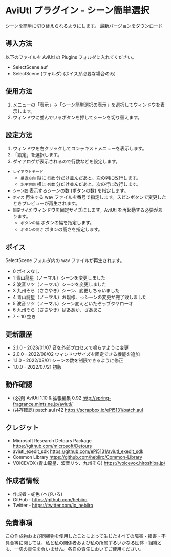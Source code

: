 # AviUtl プラグイン - シーン簡単選択

シーンを簡単に切り替えられるようにします。
[最新バージョンをダウンロード](../../releases/latest/)

## 導入方法

以下のファイルを AviUtl の Plugins フォルダに入れてください。
* SelectScene.auf
* SelectScene (フォルダ) (ボイスが必要な場合のみ)

## 使用方法

1. メニューの「表示」→「シーン簡単選択の表示」を選択してウィンドウを表示します。
2. ウィンドウに並んでいるボタンを押してシーンを切り替えます。

## 設定方法

1. ウィンドウを右クリックしてコンテキストメニューを表示します。
2. 「設定」を選択します。
3. ダイアログが表示されるので行数などを設定します。<br>

* ```レイアウトモード```
	* ```垂直方向``` 縦に ```行数``` 分だけ並んだあと、次の列に改行します。
	* ```水平方向``` 横に ```列数``` 分だけ並んだあと、次の行に改行します。
* ```シーン数``` 表示するシーンの数 (ボタンの数) を指定します。
* ```ボイス``` 再生する wav ファイルを番号で指定します。スピンボタンで変更したときプレビューが再生されます。
* ```固定サイズ``` ウィンドウを固定サイズにします。AviUtl を再起動する必要があります。
	* ```ボタンの幅``` ボタンの幅を指定します。
	* ```ボタンの高さ``` ボタンの高さを指定します。

## ボイス

SelectScene フォルダ内の wav ファイルが再生されます。

* 0 ボイスなし
* 1 青山龍星（ノーマル）シーンを変更しました
* 2 波音リツ（ノーマル）シーンを変更しました
* 3 九州そら（ささやき）シーン、変更しちゃいました
* 4 青山龍星（ノーマル）お嬢様、っシーンの変更が完了致しました
* 5 波音リツ（ノーマル）シーン変えといたぞっブタヤローオ
* 6 九州そら（ささやき）ばああか、ざああこ
* 7 ~ 10 空き

## 更新履歴

* 2.1.0 - 2023/01/07 音を外部プロセスで鳴らすように変更
* 2.0.0 - 2022/08/02 ウィンドウサイズを固定できる機能を追加
* 1.1.0 - 2022/08/01 シーンの数を制限できるように修正
* 1.0.0 - 2022/07/21 初版

## 動作確認

* (必須) AviUtl 1.10 & 拡張編集 0.92 http://spring-fragrance.mints.ne.jp/aviutl/
* (共存確認) patch.aul r42 https://scrapbox.io/ePi5131/patch.aul

## クレジット

* Microsoft Research Detours Package https://github.com/microsoft/Detours
* aviutl_exedit_sdk https://github.com/ePi5131/aviutl_exedit_sdk
* Common Library https://github.com/hebiiro/Common-Library
* VOICEVOX (青山龍星、波音リツ、九州そら) https://voicevox.hiroshiba.jp/

## 作成者情報
 
* 作成者 - 蛇色 (へびいろ)
* GitHub - https://github.com/hebiiro
* Twitter - https://twitter.com/io_hebiiro

## 免責事項

この作成物および同梱物を使用したことによって生じたすべての障害・損害・不具合等に関しては、私と私の関係者および私の所属するいかなる団体・組織とも、一切の責任を負いません。各自の責任においてご使用ください。
